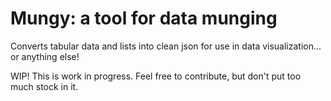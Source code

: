 Mungy: a tool for data munging
=====

Converts tabular data and lists into clean json for use in data visualization... or anything else!

WIP!
This is work in progress. Feel free to contribute, but don't put too much stock in it.
